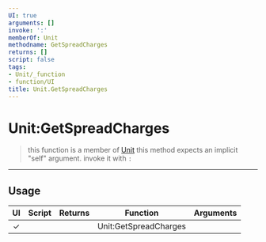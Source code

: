 ```yaml
---
UI: true
arguments: []
invoke: ':'
memberOf: Unit
methodname: GetSpreadCharges
returns: []
script: false
tags:
- Unit/_function
- function/UI
title: Unit.GetSpreadCharges
---
```

# Unit:GetSpreadCharges
> this function is a member of [Unit](civ-6/lua/Unit.md)
> this method expects an implicit "self" argument. invoke it with `:`
-----
## Usage
|  UI | Script | Returns | Function | Arguments |
|:---:|:------:|-------:|:--------:|:---------|
|✓| ||Unit:GetSpreadCharges||
